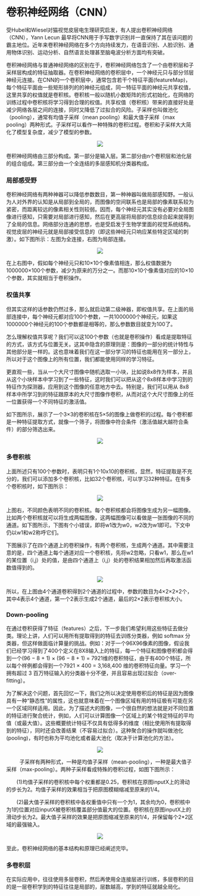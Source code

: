 # 卷积神经网络（CNN）

受Hubel和Wiesel对猫视觉皮层电生理研究启发，有人提出卷积神经网络（CNN），Yann Lecun 最早将CNN用于手写数字识别并一直保持了其在该问题的霸主地位。近年来卷积神经网络在多个方向持续发力，在语音识别、人脸识别、通用物体识别、运动分析、自然语言处理甚至脑电波分析方面均有突破。

卷积神经网络与普通神经网络的区别在于，卷积神经网络包含了一个由卷积层和子采样层构成的特征抽取器。在卷积神经网络的卷积层中，一个神经元只与部分邻层神经元连接。在CNN的一个卷积层中，通常包含若干个特征平面(featureMap)，每个特征平面由一些矩形排列的的神经元组成，同一特征平面的神经元共享权值，这里共享的权值就是卷积核。卷积核一般以随机小数矩阵的形式初始化，在网络的训练过程中卷积核将学习得到合理的权值。共享权值（卷积核）带来的直接好处是减少网络各层之间的连接，同时又降低了过拟合的风险。子采样也叫做池化（pooling），通常有均值子采样（mean pooling）和最大值子采样（max pooling）两种形式。子采样可以看作一种特殊的卷积过程。卷积和子采样大大简化了模型复杂度，减少了模型的参数。

<p align="center">
  <img src="https://github.com/kebiao/deeplearning/blob/master/screenshots/tutorial/what_is_cnn_1.png">
</p>


卷积神经网络由三部分构成。第一部分是输入层。第二部分由n个卷积层和池化层的组合组成。第三部分由一个全连结的多层感知机分类器构成。

### 局部感受野

卷积神经网络有两种神器可以降低参数数目，第一种神器叫做局部感知野。一般认为人对外界的认知是从局部到全局的，而图像的空间联系也是局部的像素联系较为紧密，而距离较远的像素相关性则较弱。因而，每个神经元其实没有必要对全局图像进行感知，只需要对局部进行感知，然后在更高层将局部的信息综合起来就得到了全局的信息。网络部分连通的思想，也是受启发于生物学里面的视觉系统结构。视觉皮层的神经元就是局部接受信息的（即这些神经元只响应某些特定区域的刺激）。如下图所示：左图为全连接，右图为局部连接。

<p align="center">
  <img src="https://github.com/kebiao/deeplearning/blob/master/screenshots/tutorial/what_is_cnn_2.png">
</p>


在上右图中，假如每个神经元只和10×10个像素值相连，那么权值数据为1000000×100个参数，减少为原来的万分之一。而那10×10个像素值对应的10×10个参数，其实就相当于卷积操作。


### 权值共享

但其实这样的话参数仍然过多，那么就启动第二级神器，即权值共享。在上面的局部连接中，每个神经元都对应100个参数，一共1000000个神经元，如果这1000000个神经元的100个参数都是相等的，那么参数数目就变为100了。

怎么理解权值共享呢？我们可以这100个参数（也就是卷积操作）看成是提取特征的方式，该方式与位置无关。这其中隐含的原理则是：图像的一部分的统计特性与其他部分是一样的。这也意味着我们在这一部分学习的特征也能用在另一部分上，所以对于这个图像上的所有位置，我们都能使用同样的学习特征。

更直观一些，当从一个大尺寸图像中随机选取一小块，比如说8x8作为样本，并且从这个小块样本中学习到了一些特征，这时我们可以把从这个8x8样本中学习到的特征作为探测器，应用到这个图像的任意地方中去。特别是，我们可以用从 8x8 样本中所学习到的特征跟原本的大尺寸图像作卷积，从而对这个大尺寸图像上的任一位置获得一个不同特征的激活值。

如下图所示，展示了一个3×3的卷积核在5×5的图像上做卷积的过程。每个卷积都是一种特征提取方式，就像一个筛子，将图像中符合条件（激活值越大越符合条件）的部分筛选出来。

<p align="center">
  <img src="https://github.com/kebiao/deeplearning/blob/master/screenshots/tutorial/what_is_cnn_3.gif">
</p>


### 多卷积核

上面所述只有100个参数时，表明只有1个10x10的卷积核，显然，特征提取是不充分的，我们可以添加多个卷积核，比如32个卷积核，可以学习32种特征。在有多个卷积核时，如下图所示：

<p align="center">
  <img src="https://github.com/kebiao/deeplearning/blob/master/screenshots/tutorial/what_is_cnn_4.png">
</p>


上图右，不同颜色表明不同的卷积核。每个卷积核都会将图像生成为另一幅图像。比如两个卷积核就可以将生成两幅图像，这两幅图像可以看做是一张图像的不同的通道。如下图所示，下图有个小错误，即将w1改为w0，w2改为w1即可。下文中仍以w1和w2称呼它们。

下图展示了在四个通道上的卷积操作，有两个卷积核，生成两个通道。其中需要注意的是，四个通道上每个通道对应一个卷积核，先将w2忽略，只看w1，那么在w1的某位置（i,j）处的值，是由四个通道上（i,j）处的卷积结果相加然后再取激活函数值得到的。


<p align="center">
  <img src="https://github.com/kebiao/deeplearning/blob/master/screenshots/tutorial/what_is_cnn_5.png">
</p>


所以，在上图由4个通道卷积得到2个通道的过程中，参数的数目为4×2×2×2个，其中4表示4个通道，第一个2表示生成2个通道，最后的2×2表示卷积核大小。


### Down-pooling

在通过卷积获得了特征（features）之后，下一步我们希望利用这些特征去做分类。理论上讲，人们可以用所有提取得到的特征去训练分类器，例如 softmax 分类器，但这样做面临计算量的挑战。例如：对于一个96X96像素的图像，假设我们已经学习得到了400个定义在8X8输入上的特征，每一个特征和图像卷积都会得到一个(96 − 8 + 1) × (96 − 8 + 1) = 7921维的卷积特征，由于有400个特征，所以每个样例都会得到一个7921 × 400 = 3,168,400 维的卷积特征向量。学习一个拥有超过 3 百万特征输入的分类器十分不便，并且容易出现过拟合（over-fitting）。

为了解决这个问题，首先回忆一下，我们之所以决定使用卷积后的特征是因为图像具有一种“静态性”的属性，这也就意味着在一个图像区域有用的特征极有可能在另一个区域同样适用。因此，为了描述大的图像，一个很自然的想法就是对不同位置的特征进行聚合统计，例如，人们可以计算图像一个区域上的某个特定特征的平均值（或最大值）。这些概要统计特征不仅具有低得多的维度（相比使用所有提取得到的特征），同时还会改善结果（不容易过拟合）。这种聚合的操作就叫做池化(pooling)，有时也称为平均池化或者最大池化（取决于计算池化的方法）。


<p align="center">
  <img src="https://github.com/kebiao/deeplearning/blob/master/screenshots/tutorial/what_is_cnn_6.gif">
</p>

        
子采样有两种形式，一种是均值子采样（mean-pooling），一种是最大值子采样（max-pooling）。两种子采样看成特殊的卷积过程，如图下图所示：

       (1)均值子采样的卷积核中每个权重都是0.25，卷积核在原图inputX上的滑动的步长为2。均值子采样的效果相当于把原图模糊缩减至原来的1/4。

       (2)最大值子采样的卷积核中各权重值中只有一个为1，其余均为0，卷积核中为1的位置对应inputX被卷积核覆盖部分值最大的位置。卷积核在原图inputX上的滑动步长为2。最大值子采样的效果是把原图缩减至原来的1/4，并保留每个2*2区域的最强输入。


<p align="center">
  <img src="https://github.com/kebiao/deeplearning/blob/master/screenshots/tutorial/what_is_cnn_7.png">
</p>


至此，卷积神经网络的基本结构和原理已经阐述完毕。


### 多卷积层

在实际应用中，往往使用多层卷积，然后再使用全连接层进行训练，多层卷积的目的是一层卷积学到的特征往往是局部的，层数越高，学到的特征就越全局化。
